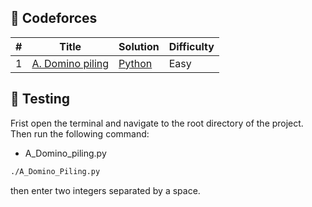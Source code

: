 ## 🎲 Codeforces

| # | Title | Solution | Difficulty |
|---| ----- | -------- | ---------- |
| 1 | [A. Domino piling](https://codeforces.com/problemset/problem/50/A) | [Python](/codeforces/A_Domino_Piling.py) | Easy |

## 🧪 Testing

Frist open the terminal and navigate to the root directory of the project. Then run the following command:
* A_Domino_piling.py

```bash
./A_Domino_Piling.py
```
then enter two integers separated by a space.
